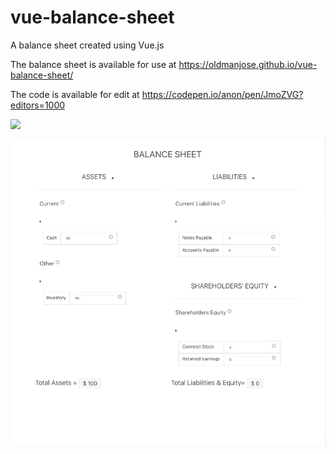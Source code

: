 # vue-balance-sheet
A balance sheet created using Vue.js

The balance sheet is available for use at https://oldmanjose.github.io/vue-balance-sheet/ 

The code is available for edit at https://codepen.io/anon/pen/JmoZVG?editors=1000

![](doc_1.gif)

![](doc_2.gif)
